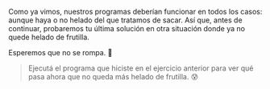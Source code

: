 <gs-attire
  attire-url="https://raw.githubusercontent.com/MumukiProject/mumuki-guia-gobstones-alternativa-kids/master/assets/attires/config.json">
</gs-attire>
<gs-toolbox toolbox-url="https://raw.githubusercontent.com/MumukiProject/mumuki-guia-gobstones-alternativa-kids/master/assets/toolbox.xml">
</gs-toolbox>

Como ya vimos, nuestros programas deberían funcionar en todos los casos: aunque haya o no helado del que tratamos de sacar. Así que, antes de continuar, probaremos tu última solución en otra situación donde ya no quede helado de frutilla. 

Esperemos que no se rompa. :grimacing: 

> Ejecutá el programa que hiciste en el ejercicio anterior para ver qué pasa ahora que no queda más helado de frutilla. :cold_sweat:

